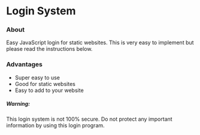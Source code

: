 # Login System

### About
Easy JavaScript login for static websites.  This is very easy to implement but please read the instructions below.

### Advantages
* Super easy to use
* Good for static websites
* Easy to add to your website

##### Warning:
This login system is not 100% secure.  Do not protect any important information by using this login program.
